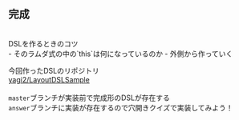 ## 完成
<br />
DSLを作るときのコツ  
<br />
- そのラムダ式の中の`this`は何になっているのか
- 外側から作っていく  
  
今回作ったDSLのリポジトリ  
<a href="https://github.com/yagi2/LayoutDSLSample" target="_blank">yagi2/LayoutDSLSample</a>  
<br />
`master`ブランチが実装前で完成形のDSLが存在する  
`answer`ブランチに実装が存在するので穴開きクイズで実装してみよう！